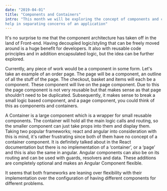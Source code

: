 ```yaml
---
date: "2019-04-01"
title: "Components and Containers"
intro: "This month we will be exploring the concept of components and containers and how this structural concept will
help in separating concerns of an application"
---
```


It's no surprise to me that the component architecture has taken off in the land of Front-end. Having decoupled
logic/styling that can be freely moved around is a huge benefit for developers. It also with reusable code principles
and in addition encapsulated logic, but the idea can be further explored.

Currently, any piece of work would be a component in some form. Let's take an example of an order page. The page will be
a component, an outline of all the stuff of the page. The checkout, basket and items will each be a component. These
component will live on the page component. Due to this the page component is not very reusable but that makes sense as
that page shouldn’t need to be duplicated. Subsequently, it makes sense to break a small logic based component, and a
page component, you could think of this as components and containers.

A Container is a large component which is a wrapper for small reusable components. The container will hold all the main
logic calls and routing, so the smaller component can just take props into them and display them. Taking two popular
frameworks; react and angular into consideration with this is mind, it's rather frustrating since both of them have no
concept of a container component. It is definitely talked about in the React documentation but there is no
implementation of a ‘container’, or a ‘page’ and this is also the same in angular. Angular components can also be on its
routing and can be used with guards, resolvers and data. These additions are completely optional and makes an Angular
Component flexible.

It seems that both frameworks are leaning over flexibility with their implementation over the configuration of having
different components for different problems.

